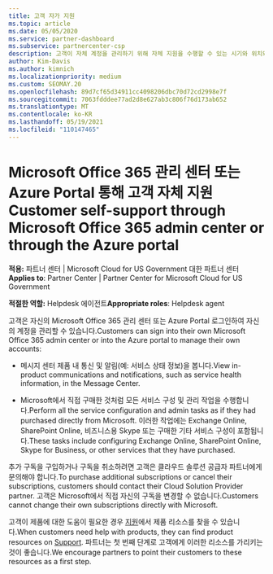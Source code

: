 ```yaml
---
title: 고객 자가 지원
ms.topic: article
ms.date: 05/05/2020
ms.service: partner-dashboard
ms.subservice: partnercenter-csp
description: 고객이 자체 계정을 관리하기 위해 자체 지원을 수행할 수 있는 시기와 위치와 클라우드 솔루션 공급자 파트너에게 연락해야 하는 경우를 알아봅니다.
author: Kim-Davis
ms.author: kimnich
ms.localizationpriority: medium
ms.custom: SEOMAY.20
ms.openlocfilehash: 89d7cf65d34911cc4098206dbc70d72cd2998e7f
ms.sourcegitcommit: 7063fdddee77ad2d8e627ab3c806f76d173ab652
ms.translationtype: MT
ms.contentlocale: ko-KR
ms.lasthandoff: 05/19/2021
ms.locfileid: "110147465"
---
```

# <a name="customer-self-support-through-microsoft-office-365-admin-center-or-through-the-azure-portal"></a><span data-ttu-id="55cb6-103">Microsoft Office 365 관리 센터 또는 Azure Portal 통해 고객 자체 지원</span><span class="sxs-lookup"><span data-stu-id="55cb6-103">Customer self-support through Microsoft Office 365 admin center or through the Azure portal</span></span>

<span data-ttu-id="55cb6-104">**적용:** 파트너 센터 | Microsoft Cloud for US Government 대한 파트너 센터</span><span class="sxs-lookup"><span data-stu-id="55cb6-104">**Applies to**: Partner Center | Partner Center for Microsoft Cloud for US Government</span></span>

<span data-ttu-id="55cb6-105">**적절한 역할:** Helpdesk 에이전트</span><span class="sxs-lookup"><span data-stu-id="55cb6-105">**Appropriate roles**: Helpdesk agent</span></span>

<span data-ttu-id="55cb6-106">고객은 자신의 Microsoft Office 365 관리 센터 또는 Azure Portal 로그인하여 자신의 계정을 관리할 수 있습니다.</span><span class="sxs-lookup"><span data-stu-id="55cb6-106">Customers can sign into their own Microsoft Office 365 admin center or into the Azure portal to manage their own accounts:</span></span>

- <span data-ttu-id="55cb6-107">메시지 센터 제품 내 통신 및 알림(예: 서비스 상태 정보)을 봅니다.</span><span class="sxs-lookup"><span data-stu-id="55cb6-107">View in-product communications and notifications, such as service health information, in the Message Center.</span></span>

- <span data-ttu-id="55cb6-108">Microsoft에서 직접 구매한 것처럼 모든 서비스 구성 및 관리 작업을 수행합니다.</span><span class="sxs-lookup"><span data-stu-id="55cb6-108">Perform all the service configuration and admin tasks as if they had purchased directly from Microsoft.</span></span> <span data-ttu-id="55cb6-109">이러한 작업에는 Exchange Online, SharePoint Online, 비즈니스용 Skype 또는 구매한 기타 서비스 구성이 포함됩니다.</span><span class="sxs-lookup"><span data-stu-id="55cb6-109">These tasks include configuring Exchange Online, SharePoint Online, Skype for Business, or other services that they have purchased.</span></span>

<span data-ttu-id="55cb6-110">추가 구독을 구입하거나 구독을 취소하려면 고객은 클라우드 솔루션 공급자 파트너에게 문의해야 합니다.</span><span class="sxs-lookup"><span data-stu-id="55cb6-110">To purchase additional subscriptions or cancel their subscriptions, customers should contact their Cloud Solution Provider partner.</span></span> <span data-ttu-id="55cb6-111">고객은 Microsoft에서 직접 자신의 구독을 변경할 수 없습니다.</span><span class="sxs-lookup"><span data-stu-id="55cb6-111">Customers cannot change their own subscriptions directly with Microsoft.</span></span>

<span data-ttu-id="55cb6-112">고객이 제품에 대한 도움이 필요한 경우 [지원](https://partnercenter.microsoft.com/partner/support)에서 제품 리소스를 찾을 수 있습니다.</span><span class="sxs-lookup"><span data-stu-id="55cb6-112">When customers need help with products, they can find product resources on [Support](https://partnercenter.microsoft.com/partner/support).</span></span> <span data-ttu-id="55cb6-113">파트너는 첫 번째 단계로 고객에게 이러한 리소스를 가리키는 것이 좋습니다.</span><span class="sxs-lookup"><span data-stu-id="55cb6-113">We encourage partners to point their customers to these resources as a first step.</span></span>

 

 



